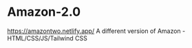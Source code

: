 # Amazon-2.0
https://amazontwo.netlify.app/
A different version of Amazon - HTML/CSS/JS/Tailwind CSS
